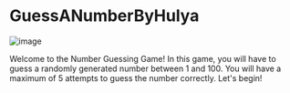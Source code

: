 # GuessANumberByHulya
![image](https://user-images.githubusercontent.com/122914464/229288816-11069cfb-a8c4-4df9-b1ce-f67dc3f0e3a9.png)

Welcome to the Number Guessing Game!
In this game, you will have to guess a randomly generated number between 1 and 100.
You will have a maximum of 5 attempts to guess the number correctly.
Let's begin!
